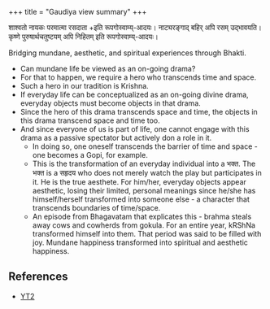 +++
title = "Gaudiya view summary"
+++


शाश्वतो नायकः परमात्मा रसदाता +इति रूपगोस्वाम्य्-आदयः। नाट्यरङ्गाद् बहिर् अपि रसम् उद्भावयति। कृष्णे पुरुषार्थचतुष्टयम् अपि निहितम् इति रूपगोस्वाम्य्-आदयः।

Bridging mundane, aesthetic, and spiritual experiences through Bhakti.

- Can mundane life be viewed as an on-going drama? 
- For that to happen, we require a hero who transcends time and space. 
- Such a hero in our tradition is Krishna. 
- If everyday life can be conceptualized as an on-going divine drama, everyday objects must become objects in that drama. 
- Since the hero of this drama transcends space and time, the objects in this drama transcend space and time too. 
- And since everyone of us is part of life, one cannot engage with this drama as a passive spectator but actively don a role in it. 
  - In doing so, one oneself transcends the barrier of time and space - one becomes a Gopi, for example.
  - This is the transformation of an everyday individual into a भक्त. The भक्त is a सहृदय who does not merely watch the play but participates in it. He is the true aesthete. For him/her, everyday objects appear aesthetic, losing their limited, personal meanings since he/she has himself/herself transformed into someone else - a character that transcends boundaries of time/space.
  - An episode from Bhagavatam that explicates this - brahma steals away cows and cowherds from gokula. For an entire year, kRShNa transformed himself into them. That period was said to be filled with joy. Mundane happiness transformed into spiritual and aesthetic happiness.

## References
- [YT2](https://www.youtube.com/watch?v=uYCDBsJCiPI)
